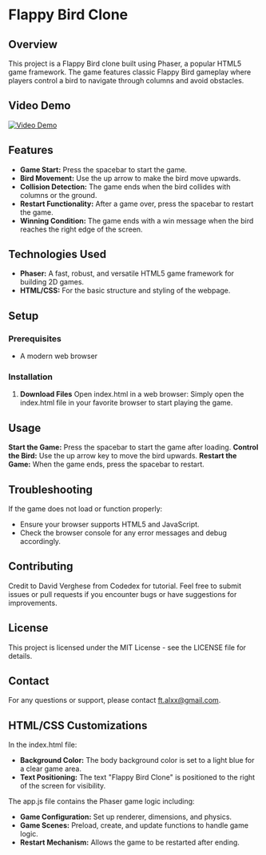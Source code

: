 # Flappy Bird Clone

## Overview

This project is a Flappy Bird clone built using Phaser, a popular HTML5 game framework. The game features classic Flappy Bird gameplay where players control a bird to navigate through columns and avoid obstacles.

## Video Demo

[![Video Demo](https://img.youtube.com/vi/SgASo4ypxMY/0.jpg)](https://youtu.be/SgASo4ypxMY)

## Features

- **Game Start:** Press the spacebar to start the game.
- **Bird Movement:** Use the up arrow to make the bird move upwards.
- **Collision Detection:** The game ends when the bird collides with columns or the ground.
- **Restart Functionality:** After a game over, press the spacebar to restart the game.
- **Winning Condition:** The game ends with a win message when the bird reaches the right edge of the screen.

## Technologies Used

- **Phaser:** A fast, robust, and versatile HTML5 game framework for building 2D games.
- **HTML/CSS:** For the basic structure and styling of the webpage.

## Setup

### Prerequisites

- A modern web browser

### Installation

1. **Download Files**
Open index.html in a web browser: Simply open the index.html file in your favorite browser to start playing the game.

## Usage

**Start the Game:** Press the spacebar to start the game after loading.
**Control the Bird:** Use the up arrow key to move the bird upwards.
**Restart the Game:** When the game ends, press the spacebar to restart.

## Troubleshooting

If the game does not load or function properly:

- Ensure your browser supports HTML5 and JavaScript.
- Check the browser console for any error messages and debug accordingly.

## Contributing

Credit to David Verghese from Codedex for tutorial. Feel free to submit issues or pull requests if you encounter bugs or have suggestions for improvements.

## License

This project is licensed under the MIT License - see the LICENSE file for details.

## Contact

For any questions or support, please contact ft.alxx@gmail.com.

## HTML/CSS Customizations

In the index.html file:

- **Background Color:** The body background color is set to a light blue for a clear game area.
- **Text Positioning:** The text "Flappy Bird Clone" is positioned to the right of the screen for visibility.

The app.js file contains the Phaser game logic including:

- **Game Configuration:** Set up renderer, dimensions, and physics.
- **Game Scenes:** Preload, create, and update functions to handle game logic.
- **Restart Mechanism:** Allows the game to be restarted after ending.
